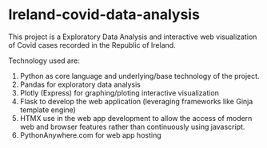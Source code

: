 # Ireland-covid-data-analysis
This project is a Exploratory Data Analysis and interactive web visualization of Covid cases recorded in the Republic of Ireland.

Technology used are:
1. Python as core language and underlying/base technology of the project.
2. Pandas for exploratory data analysis
3. Plotly (Express) for graphing/ploting interactive visualization
4. Flask to develop the web application (leveraging frameworks like Ginja template engine)
5. HTMX use in the web app development to allow the access of modern web and browser features rather than continuously using javascript.
6. PythonAnywhere.com for web app hosting
